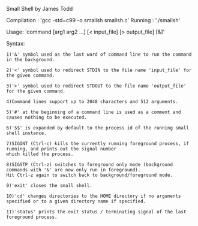 Small Shell by James Todd

Compilation : 'gcc -std=c99 -o smallsh smallsh.c'
Running : './smallsh'

Usage: 'command [arg1 arg2 ...] [< input_file] [> output_file] [&]'

Syntax:

	1)'&' symbol used as the last word of command line to run the command in the background.

	2)'<' symbol used to redirect STDIN to the file name 'input_file' for the given command.

	3)'>' symbol used to redirect STDOUT to the file name 'output_file' for the given command.

	4)Command lines support up to 2048 characters and 512 arguments.

	5)'#' at the beginning of a command line is used as a comment and causes nothing to be executed.
	
	6)'$$' is expanded by default to the process id of the running small shell instance.

	7)SIGINT (Ctrl-c) kills the currently running foreground process, if running, and prints out the signal number
	which killed the process.

	8)SIGSTP (Ctrl-z) switches to foreground only mode (background commands with '&' are now only run in foreground).
	Hit Ctrl-z again to switch back to background/foreground mode.

	9)'exit' closes the small shell.

	10)'cd' changes directories to the HOME directory if no arguments specified or to a given directory name if specified.

	11)'status' prints the exit status / terminating signal of the last foreground process.

